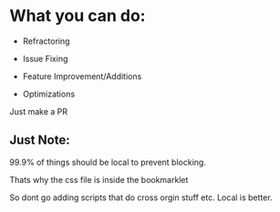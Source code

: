 # What you can do:

-   Refractoring

-   Issue Fixing

-   Feature Improvement/Additions

-   Optimizations

Just make a PR

## Just Note:

99.9% of things should be local to prevent blocking.

Thats why the css file is inside the bookmarklet

So dont go adding scripts that do cross orgin stuff etc. Local is better.
